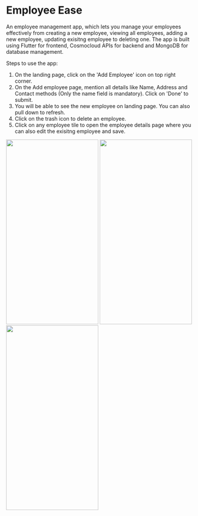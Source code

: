 # Employee Ease

An employee management app, which lets you manage your employees effectively from creating a new employee, viewing all employees, adding a new employee, updating exisitng employee to deleting one.
The app is built using Flutter for frontend, Cosmocloud APIs for backend and MongoDB for database management.

Steps to use the app:
1. On the landing page, click on the 'Add Employee' icon on top right corner.
2. On the Add employee page, mention all details like Name, Address and Contact methods (Only the name field is mandatory). Click on 'Done' to submit.
3. You will be able to see the new employee on landing page. You can also pull down to refresh.
4. Click on the trash icon to delete an employee.
5. Click on any employee tile to open the employee details page where you can also edit the exisitng employee and save.


<img src="https://github.com/user-attachments/assets/86f2568f-b4e1-4357-8947-e0090f794ab3" width="250" height="500"/>

<img src="https://github.com/user-attachments/assets/f41323a1-6bd5-448f-8a1f-555e96b35361" width="250" height="500"/>

<img src="https://github.com/user-attachments/assets/fb87f350-7b3e-4f51-8f06-b5ec37846048" width="250" height="500"/>


